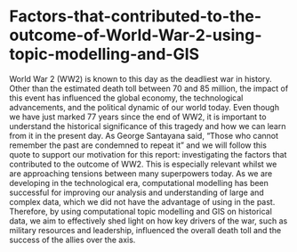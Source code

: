 # Factors-that-contributed-to-the-outcome-of-World-War-2-using-topic-modelling-and-GIS

World War 2 (WW2) is known to this day as the deadliest war in history. Other than the 
estimated death toll between 70 and 85 million, the impact of this event has influenced the 
global economy, the technological advancements, and the political dynamic of our world 
today. Even though we have just marked 77 years since the end of WW2, it is important to 
understand the historical significance of this tragedy and how we can learn from it in the 
present day. As George Santayana said, “Those who cannot remember the past are 
condemned to repeat it” and we will follow this quote to support our motivation for this 
report: investigating the factors that contributed to the outcome of WW2. This is especially 
relevant whilst we are approaching tensions between many superpowers today. As we 
are developing in the technological era, computational modelling has been successful for 
improving our analysis and understanding of large and complex data, which we did not have 
the advantage of using in the past. Therefore, by using computational topic modelling and GIS on 
historical data, we aim to effectively shed light on how key drivers of the war, such as 
military resources and leadership, influenced the overall death toll and the success of the 
allies over the axis.
